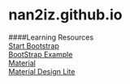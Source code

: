 # nan2iz.github.io





####Learning Resources <br />
[Start Bootstrap](https://startbootstrap.com/)<br />
[BootStrap Example](https://github.com/BlackrockDigital/startbootstrap-freelancer.git)<br />
[Material](https://material.io/guidelines/material-design/introduction.html#introduction-principles)<br />
[Material Design Lite](https://getmdl.io/index.html)
